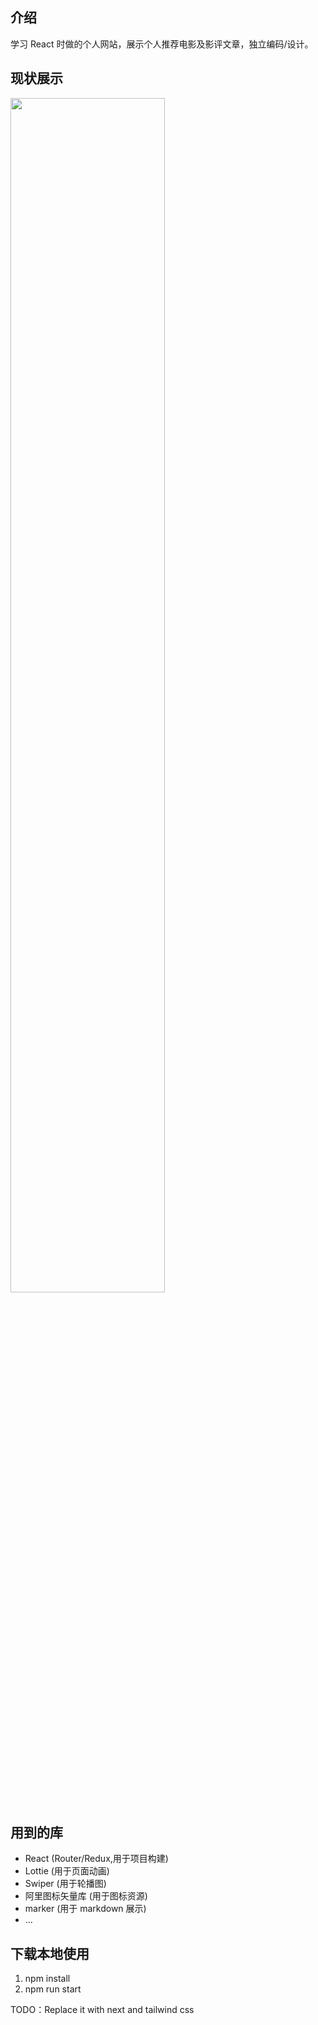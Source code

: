 ## 介绍

学习 React 时做的个人网站，展示个人推荐电影及影评文章，独立编码/设计。

## 现状展示

<img src="./public/readme.png" width="70%" />

## 用到的库

-   React (Router/Redux,用于项目构建)
-   Lottie (用于页面动画)
-   Swiper (用于轮播图)
-   阿里图标矢量库 (用于图标资源)
-   marker (用于 markdown 展示)
-   ...

## 下载本地使用

1. npm install
2. npm run start

TODO：Replace it with next and tailwind css
